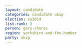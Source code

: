 ```yaml
---
layout: candidate
categories: candidate ukip
election: eu2014
list-rank: 3
person: gary-shores
region: yorkshire-and-the-humber
party: ukip
---
```

